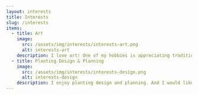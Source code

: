 ```yaml
---
layout: interests
title: Interests
slug: /interests
items:
  - title: Art
    image:
      src: /assets/img/interests/interests-art.png
      alt: interests-art
    description: I love art! One of my hobbies is appreciating traditional artworks and collecting beautiful pictures no matter paintings or photos. I do some painting too, and I dabble in making animation recently. I always put my works on [Bilibili](https://space.bilibili.com/659367/video)
  - title: Planting Design & Planning
    image:
      src: /assets/img/interests/interests-design.png
      alt: interests-design
    description: I enjoy planting design and planning. And I would like to make my design and planning more scientific.
---
```



<br />
<br />

```
